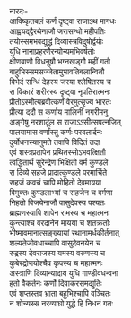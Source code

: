 नारदः-   
आविष्कृतबलं कर्णं दृष्ट्वा राजाऽथ मागधः  
आह्वयद्द्वैरथेनाजौ जरासन्धो महीपतिः  
तयोस्समभवद्युद्धं दिव्यास्त्रविदुषोर्द्वयोः  
युधि नानाप्रहरणैरन्योन्यमभिवर्षतोः  
क्षीणबाणौ विधनुषौ भग्नखड्गौ महीं गतौ  
बाहुभिस्समसज्जेतामुभावतिबलान्वितौ  
विभेदं सन्धिं देहस्य जरया श्लेषितस्य च  
स विकारं शरीरस्य दृष्ट्वा नृपतिरात्मनः  
प्रीतोऽस्मीत्यब्रवीत्कर्णं वैरमुत्सृज्य भारतः  
प्रीत्या ददौ स कर्णाय मालिनीं नगरीमनु  
अङ्गेषु नरशार्दूल स राजाऽऽसीत्सपत्नजित्  
पालयामास वर्णांस्तु कर्णः परबलार्दनः  
दुर्योधनस्यानुमते तवापि विदितं तदा  
एवं शस्त्रप्रतापेन प्रथितस्सोऽभवत्क्षितौ  
त्वद्धितार्थं सुरेन्द्रेण भिक्षितो वर्म कुण्डले  
स दिव्ये सहजे प्रादात्कुण्डले परमार्चिते  
सहजं कवचं चापि मोहितो देवमायया  
विमुक्तः कुण्डलाभ्यां च सहजेन च वर्मणा  
निहतो विजयेनाजौ वासुदेवस्य पश्यतः  
ब्राह्मणस्यापि शापेन रामस्य च महात्मनः  
कुन्त्याश्च वरदानेन मायया च शतक्रतोः  
भीष्मावमानात्सङ्ख्यायां रथानामर्धकीर्तनात्  
शल्यतेजोवधाच्चापि वासुदेवनयेन च  
रुद्रस्य देवराजस्य यमस्य वरुणस्य च  
कुबेरद्रोणयोश्चैव कृपस्य च महात्मनः  
अस्त्राणि दिव्यान्यादाय युधि गाण्डीवधन्वना  
हतो वैकर्तनः कर्णो दिवाकरसमद्युतिः  
एवं शप्तस्तव भ्राता बहुभिश्चापि वञ्चितः  
न शोच्यस्स नरव्याघ्रो युद्धे हि निधनं गतः   

